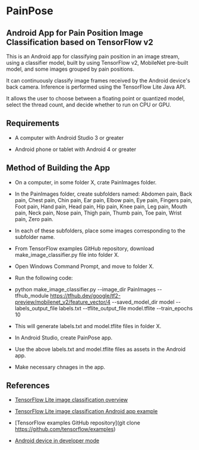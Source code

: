 # PainPose

## Android App for Pain Position Image Classification based on TensorFlow v2

This is an Android app for classifying pain position in an image stream, using a classifier model, built by using TensorFlow v2, MobileNet pre-built model, and some images grouped by pain positions.

It can continuously classify image frames received by the Android device's back camera. Inference is performed using the TensorFlow Lite Java API.

It allows the user to choose between a floating point or quantized model, select the thread count, and decide whether to run on CPU or GPU.

## Requirements

- A computer with Android Studio 3 or greater

- Android phone or tablet with Android 4 or greater

## Method of Building the App

- On a computer, in some folder X, crate PainImages folder.

- In the PainImages folder, create subfolders named: Abdomen pain, Back pain, Chest pain, Chin pain, Ear pain, Elbow pain, Eye pain, Fingers pain, Foot pain, Hand pain, Head pain, Hip pain, Knee pain, Leg pain, Mouth pain, Neck pain, Nose pain, Thigh pain, Thumb pain, Toe pain, Wrist pain, Zero pain.

- In each of these subfolders, place some images corresponding to the subfolder name.

- From TensorFlow examples GitHub repository, download make_image_classifier.py file into folder X.

- Open Windows Command Prompt, and move to folder X.

- Run the following code:

- python make_image_classifier.py --image_dir PainImages --tfhub_module https://tfhub.dev/google/tf2-preview/mobilenet_v2/feature_vector/4 --saved_model_dir model --labels_output_file labels.txt --tflite_output_file model.tflite  --train_epochs 10

- This will generate labels.txt and model.tflite files in folder X.

- In Android Studio, create PainPose app.

- Use the above labels.txt and model.tflite files as assets in the Android app.

- Make necessary chnages in the app.

## References

- [TensorFlow Lite image classification overview](https://www.tensorflow.org/lite/models/image_classification/overview)

- [TensorFlow Lite image classification Android app example](https://www.tensorflow.org/lite/models/image_classification/android)

- [TensorFlow examples GitHub repository](git clone https://github.com/tensorflow/examples)

- [Android device in developer mode](https://developer.android.com/studio/debug/dev-options)

